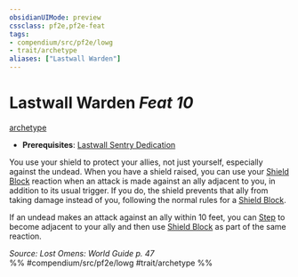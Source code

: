 ```yaml
---
obsidianUIMode: preview
cssclass: pf2e,pf2e-feat
tags:
- compendium/src/pf2e/lowg
- trait/archetype
aliases: ["Lastwall Warden"]
---
```

# Lastwall Warden  *Feat 10*  
[archetype](rules/traits/archetype.md "Archetype Feat Trait")  

- **Prerequisites**: [Lastwall Sentry Dedication](compendium/feats/lastwall-sentry-dedication-lowg.md)

You use your shield to protect your allies, not just yourself, especially against the undead. When you have a shield raised, you can use your [Shield Block](compendium/feats/shield-block.md) reaction when an attack is made against an ally adjacent to you, in addition to its usual trigger. If you do, the shield prevents that ally from taking damage instead of you, following the normal rules for a [Shield Block](compendium/feats/shield-block.md).

If an undead makes an attack against an ally within 10 feet, you can [Step](rules/actions/step.md) to become adjacent to your ally and then use [Shield Block](compendium/feats/shield-block.md) as part of the same reaction.

*Source: Lost Omens: World Guide p. 47*  
%% #compendium/src/pf2e/lowg #trait/archetype %%